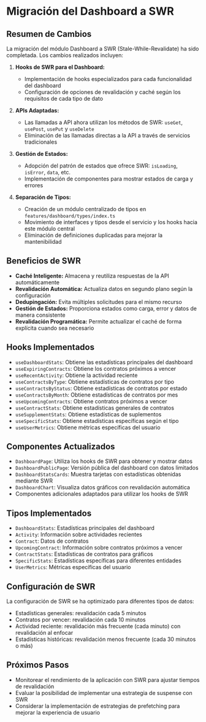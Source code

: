 # Migración del Dashboard a SWR

## Resumen de Cambios

La migración del módulo Dashboard a SWR (Stale-While-Revalidate) ha sido completada. Los cambios realizados incluyen:

1. **Hooks de SWR para el Dashboard:**
   - Implementación de hooks especializados para cada funcionalidad del dashboard
   - Configuración de opciones de revalidación y caché según los requisitos de cada tipo de dato

2. **APIs Adaptadas:**
   - Las llamadas a API ahora utilizan los métodos de SWR: `useGet`, `usePost`, `usePut` y `useDelete`
   - Eliminación de las llamadas directas a la API a través de servicios tradicionales

3. **Gestión de Estados:**
   - Adopción del patrón de estados que ofrece SWR: `isLoading`, `isError`, `data`, etc.
   - Implementación de componentes para mostrar estados de carga y errores

4. **Separación de Tipos:**
   - Creación de un módulo centralizado de tipos en `features/dashboard/types/index.ts`
   - Movimiento de interfaces y tipos desde el servicio y los hooks hacia este módulo central
   - Eliminación de definiciones duplicadas para mejorar la mantenibilidad

## Beneficios de SWR

- **Caché Inteligente:** Almacena y reutiliza respuestas de la API automáticamente
- **Revalidación Automática:** Actualiza datos en segundo plano según la configuración
- **Dedupingación:** Evita múltiples solicitudes para el mismo recurso
- **Gestión de Estados:** Proporciona estados como carga, error y datos de manera consistente
- **Revalidación Programática:** Permite actualizar el caché de forma explícita cuando sea necesario

## Hooks Implementados

- `useDashboardStats`: Obtiene las estadísticas principales del dashboard
- `useExpiringContracts`: Obtiene los contratos próximos a vencer
- `useRecentActivity`: Obtiene la actividad reciente
- `useContractsByType`: Obtiene estadísticas de contratos por tipo
- `useContractsByStatus`: Obtiene estadísticas de contratos por estado
- `useContractsByMonth`: Obtiene estadísticas de contratos por mes
- `useUpcomingContracts`: Obtiene contratos próximos a vencer
- `useContractStats`: Obtiene estadísticas generales de contratos
- `useSupplementStats`: Obtiene estadísticas de suplementos
- `useSpecificStats`: Obtiene estadísticas específicas según el tipo
- `useUserMetrics`: Obtiene métricas específicas del usuario

## Componentes Actualizados

- `DashboardPage`: Utiliza los hooks de SWR para obtener y mostrar datos
- `DashboardPublicPage`: Versión pública del dashboard con datos limitados
- `DashboardStatsCards`: Muestra tarjetas con estadísticas obtenidas mediante SWR
- `DashboardChart`: Visualiza datos gráficos con revalidación automática
- Componentes adicionales adaptados para utilizar los hooks de SWR

## Tipos Implementados

- `DashboardStats`: Estadísticas principales del dashboard
- `Activity`: Información sobre actividades recientes
- `Contract`: Datos de contratos
- `UpcomingContract`: Información sobre contratos próximos a vencer
- `ContractStats`: Estadísticas de contratos para gráficos
- `SpecificStats`: Estadísticas específicas para diferentes entidades
- `UserMetrics`: Métricas específicas del usuario

## Configuración de SWR

La configuración de SWR se ha optimizado para diferentes tipos de datos:

- Estadísticas generales: revalidación cada 5 minutos
- Contratos por vencer: revalidación cada 10 minutos
- Actividad reciente: revalidación más frecuente (cada minuto) con revalidación al enfocar
- Estadísticas históricas: revalidación menos frecuente (cada 30 minutos o más)

## Próximos Pasos

- Monitorear el rendimiento de la aplicación con SWR para ajustar tiempos de revalidación
- Evaluar la posibilidad de implementar una estrategia de suspense con SWR
- Considerar la implementación de estrategias de prefetching para mejorar la experiencia de usuario 